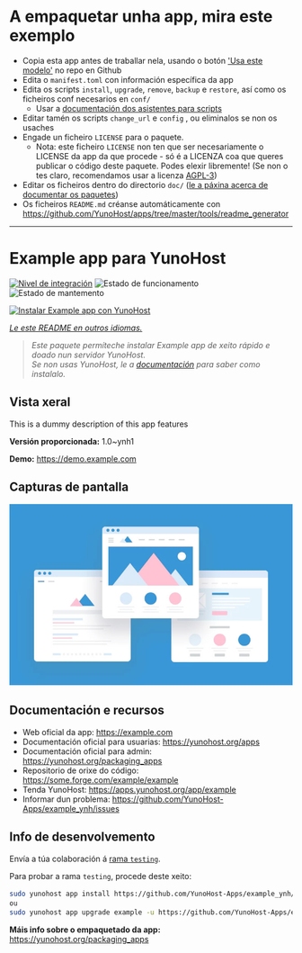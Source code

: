 # A empaquetar unha app, mira este exemplo

- Copia esta app antes de traballar nela, usando o botón ['Usa este modelo'](https://github.com/new?template_name=example_ynh&template_owner=YunoHost) no repo en Github
- Edita o `manifest.toml` con información específica da app
- Edita os scripts `install`, `upgrade`, `remove`, `backup` e `restore`, así como os ficheiros conf necesarios en `conf/`
  - Usar a [documentación dos asistentes para scripts](https://yunohost.org/packaging_apps_helpers)
- Editar tamén os scripts `change_url` e `config` , ou eliminalos se non os usaches
- Engade un ficheiro `LICENSE` para o paquete.
  - Nota: este ficheiro `LICENSE` non ten que ser necesariamente o LICENSE da app da que procede - só é a LICENZA coa que queres publicar o código deste paquete. Podes elexir libremente! (Se non o tes claro, recomendamos usar a licenza [AGPL-3](https://www.gnu.org/licenses/agpl-3.0.txt))
- Editar os ficheiros dentro do directorio `doc/` ([le a páxina acerca de documentar os paquetes](https://yunohost.org/packaging_app_doc))
- Os ficheiros `README.md` créanse automáticamente con <https://github.com/YunoHost/apps/tree/master/tools/readme_generator>

---
<!--
NOTA: Este README foi creado automáticamente por <https://github.com/YunoHost/apps/tree/master/tools/readme_generator>
NON debe editarse manualmente.
-->

# Example app para YunoHost

[![Nivel de integración](https://dash.yunohost.org/integration/example.svg)](https://dash.yunohost.org/appci/app/example) ![Estado de funcionamento](https://ci-apps.yunohost.org/ci/badges/example.status.svg) ![Estado de mantemento](https://ci-apps.yunohost.org/ci/badges/example.maintain.svg)

[![Instalar Example app con YunoHost](https://install-app.yunohost.org/install-with-yunohost.svg)](https://install-app.yunohost.org/?app=example)

*[Le este README en outros idiomas.](./ALL_README.md)*

> *Este paquete permíteche instalar Example app de xeito rápido e doado nun servidor YunoHost.*  
> *Se non usas YunoHost, le a [documentación](https://yunohost.org/install) para saber como instalalo.*

## Vista xeral

This is a dummy description of this app features


**Versión proporcionada:** 1.0~ynh1

**Demo:** <https://demo.example.com>

## Capturas de pantalla

![Captura de pantalla de Example app](./doc/screenshots/example.jpg)

## Documentación e recursos

- Web oficial da app: <https://example.com>
- Documentación oficial para usuarias: <https://yunohost.org/apps>
- Documentación oficial para admin: <https://yunohost.org/packaging_apps>
- Repositorio de orixe do código: <https://some.forge.com/example/example>
- Tenda YunoHost: <https://apps.yunohost.org/app/example>
- Informar dun problema: <https://github.com/YunoHost-Apps/example_ynh/issues>

## Info de desenvolvemento

Envía a túa colaboración á [rama `testing`](https://github.com/YunoHost-Apps/example_ynh/tree/testing).

Para probar a rama `testing`, procede deste xeito:

```bash
sudo yunohost app install https://github.com/YunoHost-Apps/example_ynh/tree/testing --debug
ou
sudo yunohost app upgrade example -u https://github.com/YunoHost-Apps/example_ynh/tree/testing --debug
```

**Máis info sobre o empaquetado da app:** <https://yunohost.org/packaging_apps>
